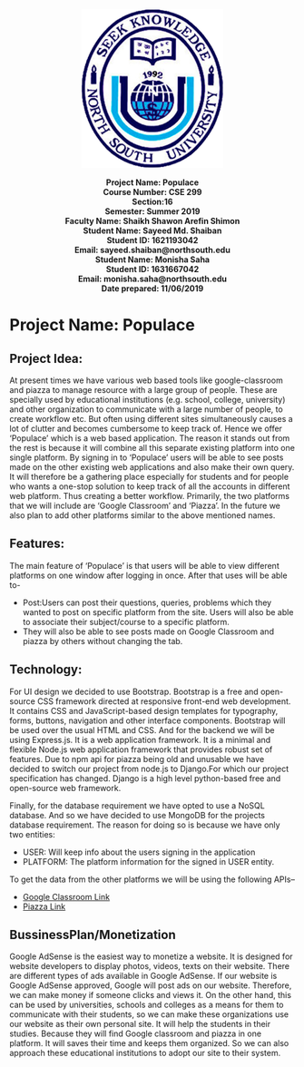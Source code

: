 <p align="center">
  <img width="250" height="280" src="images/nsulogo.png">
</p>                                        
                                             
                                             
                                             
                                             
                                             
                                             
                                      
                                        
<p align="center"><b>                                        
  Project Name: Populace<br>
  Course Number: CSE 299<br>
  Section:16<br>
  Semester: Summer 2019<br>
  Faculty Name: Shaikh Shawon Arefin Shimon<br>
  Student Name: Sayeed Md. Shaiban<br>
  Student ID: 1621193042<br>
  Email: sayeed.shaiban@northsouth.edu<br>
  Student Name: Monisha Saha<br>
  Student ID: 1631667042<br>
  Email: monisha.saha@northsouth.edu<br>
 Date prepared: 11/06/2019<br>
</b></p>

  
# Project Name: Populace
## Project Idea: 
<p> 
At present times we have various web based tools like google-classroom and piazza to manage resource with a large group of people. These are specially used by educational institutions (e.g. school, college, university) and other organization to communicate with a large number of people, to create workflow etc. But often using different sites simultaneously causes a lot of clutter and becomes cumbersome to keep track of. Hence we offer ‘Populace’ which is a web based application. The reason it stands out from the rest is because it will combine all this separate existing platform into one single platform. By signing in to ‘Populace’ users will be able to see posts made on the other existing web applications and also make their own query. It will therefore be a gathering place especially for students and for people who wants a one-stop solution to keep track of all the accounts in different web platform. Thus creating a better workflow. 
Primarily, the two platforms that we will include are ‘Google Classroom’ and ‘Piazza’. In the future we also plan to add other platforms similar to the above mentioned names.</p>
</p>

## Features:
<p>The main feature of ‘Populace’ is that users will be able to view different platforms on one window after logging in once. After that uses will be able to- 

   * Post:Users can post their questions, queries, problems which they wanted to post on specific platform from the site.
       Users will also be able to associate their subject/course to a specific platform.
   * They will also be able to see posts made on Google Classroom and piazza by others without changing the tab.</p>

        
 ## Technology:
 <p>For UI design we decided to use Bootstrap. Bootstrap is a free and open-source CSS framework directed at responsive front-end web development. It contains CSS and JavaScript-based design templates for typography, forms, buttons, navigation and other interface components. Bootstrap will be used over the usual HTML and CSS. And for the backend we will be using Express.js. It is a web application framework. It is a minimal and flexible Node.js web application framework that provides robust set of features. Due to npm api for piazza being old and unusable we have decided to switch our project from node.js to Django.For which our project specification has changed. Django is a high level python-based free and open-source web framework.
 
Finally, for the database requirement we have opted to use a NoSQL database. And so we have decided to use MongoDB for the projects database requirement.  The reason for doing so is because we have only two entities:
        
   * USER: Will keep info about the users signing in the application
   * PLATFORM: The platform information for the signed in USER entity.</p>
         
<p>To get the data from the other platforms we will be using the following APIs–

  * [Google Classroom Link](https://developers.google.com/classroom/quickstart/python)
  * [Piazza Link](https://pypi.org/project/piazza-api/) </p>


## BussinessPlan/Monetization
<p>
Google AdSense is the easiest way to monetize a website. It is designed for website developers to display photos, videos, texts on their website.  There are different types of ads available in Google AdSense. If our website is Google AdSense approved, Google will post ads on our website. Therefore, we can make money if someone clicks and views it. On the other hand, this can be used by universities, schools and colleges as a means for them to communicate with their students, so we can make these organizations use our website as their own personal site. It will help the students in their studies. Because they will find Google classroom and piazza in one platform. It will saves their time and keeps them organized. So we can also approach these educational institutions to adopt our site to their system.</p>
         
         
         
         
        
        
